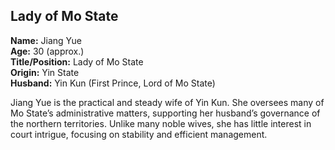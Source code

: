 ## Lady of Mo State  
**Name:** Jiang Yue  
**Age:** 30 (approx.)  
**Title/Position:** Lady of Mo State  
**Origin:** Yin State  
**Husband:** Yin Kun (First Prince, Lord of Mo State)

Jiang Yue is the practical and steady wife of Yin Kun. She oversees many of Mo State’s administrative matters, supporting her husband’s governance of the northern territories. Unlike many noble wives, she has little interest in court intrigue, focusing on stability and efficient management.
